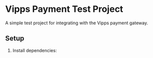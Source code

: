 # Vipps Payment Test Project

A simple test project for integrating with the Vipps payment gateway.

## Setup

1. Install dependencies: 